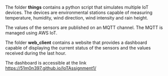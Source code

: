 The folder **things** contains a python script that simulates multiple IoT devices.
The devices are environmental stations capable of measuring temperature, humidity, wind direction, wind intensity and rain height.

The values of the sensors are published on an MQTT channel. The MQTT is managed using AWS IoT.

The folder **web_client** contains a website that provides a dashboard capable of displaying the current status of the sensors and the values received during the last hour.

The dashboard is accessible at the link https://51m0n397.github.io/IoTAssignment1/

